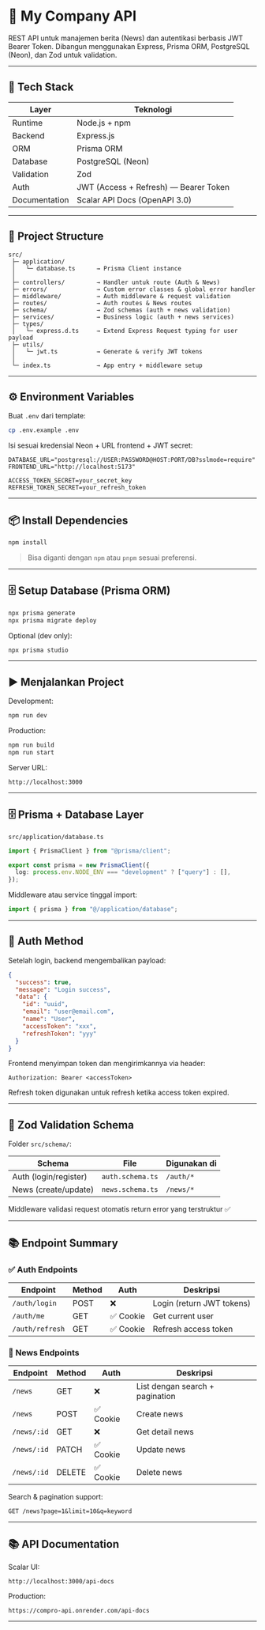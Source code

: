 # 🏢 My Company API

REST API untuk manajemen berita (News) dan autentikasi berbasis JWT Bearer Token.
Dibangun menggunakan Express, Prisma ORM, PostgreSQL (Neon), dan Zod untuk validation.

---

## 🚀 Tech Stack

| Layer         | Teknologi                             |
| ------------- | ------------------------------------- |
| Runtime       | Node.js + npm                         |
| Backend       | Express.js                            |
| ORM           | Prisma ORM                            |
| Database      | PostgreSQL (Neon)                     |
| Validation    | Zod                                   |
| Auth          | JWT (Access + Refresh) — Bearer Token |
| Documentation | Scalar API Docs (OpenAPI 3.0)         |

---

## 📁 Project Structure

```
src/
 ├─ application/
 │   └─ database.ts      → Prisma Client instance
 │
 ├─ controllers/         → Handler untuk route (Auth & News)
 ├─ errors/              → Custom error classes & global error handler
 ├─ middleware/          → Auth middleware & request validation
 ├─ routes/              → Auth routes & News routes
 ├─ schema/              → Zod schemas (auth + news validation)
 ├─ services/            → Business logic (auth + news services)
 ├─ types/
 │   └─ express.d.ts     → Extend Express Request typing for user payload
 ├─ utils/
 │   └─ jwt.ts           → Generate & verify JWT tokens
 │
 └─ index.ts             → App entry + middleware setup
```

---

## ⚙️ Environment Variables

Buat `.env` dari template:

```sh
cp .env.example .env
```

Isi sesuai kredensial Neon + URL frontend + JWT secret:

```
DATABASE_URL="postgresql://USER:PASSWORD@HOST:PORT/DB?sslmode=require"
FRONTEND_URL="http://localhost:5173"

ACCESS_TOKEN_SECRET=your_secret_key
REFRESH_TOKEN_SECRET=your_refresh_token
```

---

## 📦 Install Dependencies

```sh
npm install
```

> Bisa diganti dengan `npm` atau `pnpm` sesuai preferensi.

---

## 🗄️ Setup Database (Prisma ORM)

```sh
npx prisma generate
npx prisma migrate deploy
```

Optional (dev only):

```sh
npx prisma studio
```

---

## ▶️ Menjalankan Project

Development:

```sh
npm run dev
```

Production:

```sh
npm run build
npm run start
```

Server URL:

```
http://localhost:3000
```

---

## 🗄️ Prisma + Database Layer

`src/application/database.ts`

```ts
import { PrismaClient } from "@prisma/client";

export const prisma = new PrismaClient({
  log: process.env.NODE_ENV === "development" ? ["query"] : [],
});
```

Middleware atau service tinggal import:

```ts
import { prisma } from "@/application/database";
```

---

## 🔐 Auth Method

Setelah login, backend mengembalikan payload:

```json
{
  "success": true,
  "message": "Login success",
  "data": {
    "id": "uuid",
    "email": "user@email.com",
    "name": "User",
    "accessToken": "xxx",
    "refreshToken": "yyy"
  }
}
```

Frontend menyimpan token dan mengirimkannya via header:

```
Authorization: Bearer <accessToken>
```

Refresh token digunakan untuk refresh ketika access token expired.

---

## 🧩 Zod Validation Schema

Folder `src/schema/`:

| Schema                | File             | Digunakan di |
| --------------------- | ---------------- | ------------ |
| Auth (login/register) | `auth.schema.ts` | `/auth/*`    |
| News (create/update)  | `news.schema.ts` | `/news/*`    |

Middleware validasi request otomatis return error yang terstruktur ✅

---

## 📚 Endpoint Summary

### ✅ Auth Endpoints

| Endpoint        | Method | Auth      | Deskripsi                 |
| --------------- | ------ | --------- | ------------------------- |
| `/auth/login`   | POST   | ❌        | Login (return JWT tokens) |
| `/auth/me`      | GET    | ✅ Cookie | Get current user          |
| `/auth/refresh` | GET    | ✅ Cookie | Refresh access token      |

### 📰 News Endpoints

| Endpoint    | Method | Auth      | Deskripsi                       |
| ----------- | ------ | --------- | ------------------------------- |
| `/news`     | GET    | ❌        | List dengan search + pagination |
| `/news`     | POST   | ✅ Cookie | Create news                     |
| `/news/:id` | GET    | ❌        | Get detail news                 |
| `/news/:id` | PATCH  | ✅ Cookie | Update news                     |
| `/news/:id` | DELETE | ✅ Cookie | Delete news                     |

Search & pagination support:

```
GET /news?page=1&limit=10&q=keyword
```

---

## 📚 API Documentation

Scalar UI:

```
http://localhost:3000/api-docs
```

Production:

```
https://compro-api.onrender.com/api-docs
```

---
